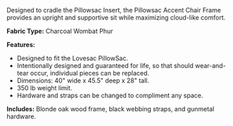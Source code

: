 Designed to cradle the Pillowsac Insert, the Pillowsac Accent Chair Frame provides an upright and supportive sit while maximizing cloud-like comfort. 

**Fabric Type:** Charcoal Wombat Phur 

**Features:** 
- Designed to fit the Lovesac PillowSac. 
- Intentionally designed and guaranteed for life, so that should wear-and-tear occur, individual pieces can be replaced. 
- Dimensions: 40" wide x 45.5" deep x 28" tall. 
- 350 lb weight limit. 
- Hardware and straps can be changed to compliment any space. 

**Includes:** Blonde oak wood frame, black webbing straps, and gunmetal hardware.